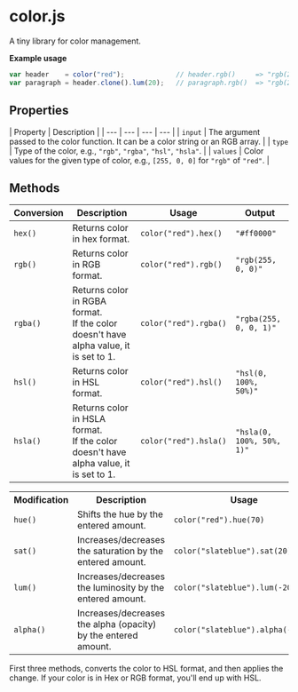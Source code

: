 # color.js

A tiny library for color management.

**Example usage**

```javascript
var header    = color("red");             // header.rgb()     => "rgb(255, 0, 0)"
var paragraph = header.clone().lum(20);   // paragraph.rgb()  => "rgb(255, 102, 102)"
```

## Properties

| Property | Description |
| --- | --- | --- | --- |
| `input` | The argument passed to the color function. It can be a color string or an RGB array. |
| `type` | Type of the color, e.g., `"rgb"`, `"rgba"`, `"hsl"`, `"hsla"`. |
| `values` | Color values for the given type of color, e.g., `[255, 0, 0]` for `"rgb"` of `"red"`. |



## Methods

| Conversion | Description | Usage | Output |
| --- | --- | --- | --- |
| `hex()` | Returns color in hex format. | `color("red").hex()` | `"#ff0000"` |
| `rgb()` | Returns color in RGB format. | `color("red").rgb()` | `"rgb(255, 0, 0)"` |
| `rgba()` | Returns color in RGBA format. <br> If the color doesn't have alpha value, it is set to 1. | `color("red").rgba()` | `"rgba(255, 0, 0, 1)"` |
| `hsl()` | Returns color in HSL format. | `color("red").hsl()` | `"hsl(0, 100%, 50%)"` |
| `hsla()` | Returns color in HSLA format. <br> If the color doesn't have alpha value, it is set to 1. | `color("red").hsla()` | `"hsla(0, 100%, 50%, 1)"` |

<table>
    <tr>
        <th>Modification</th>
        <th>Description</th>
        <th>Usage</th>
    </tr>
    <tr>
        <td><code>hue()</code></td>
        <td>Shifts the hue by the entered amount.</td>
        <td><code>color("red").hue(70)</code></td>
    </tr>
    <tr>
        <td><code>sat()</code></td>
        <td>Increases/decreases the saturation by the entered amount.</td>
        <td><code>color("slateblue").sat(20)</code></td>
    </tr>
    <tr>
        <td><code>lum()</code></td>
        <td>Increases/decreases the luminosity by the entered amount.</td>
        <td><code>color("slateblue").lum(-20)</code></td>
    </tr>
    <tr>
        <td><code>alpha()</code></td>
        <td>Increases/decreases the alpha (opacity) by the entered amount.</td>
        <td><code>color("slateblue").alpha(-0.25)</code></td>
    </tr>
</table>

First three methods, converts the color to HSL format, and then applies the change. If your color is in Hex or RGB format, you'll end up with HSL.


